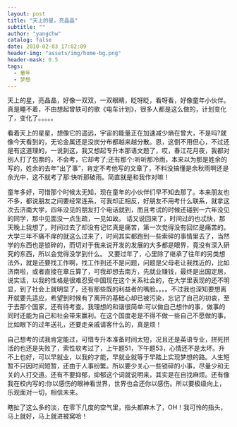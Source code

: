 ```yaml
---
layout: post
title: "天上的星，亮晶晶"
subtitle: ""
author: "yangchw"
catalog: false
date: 2010-02-03 17:02:09
header-img: "assets/img/home-bg.png"
header-mask: 0.5
tags:
  - 童年
  - 梦想
---
```


天上的星，亮晶晶，好像一双双，一双眼睛，眨呀眨，看呀看，好像童年小伙伴。真是睡不着，不由想起曾轶可的歌《电车计划》，很多人都是这么做的，计划变化了，变化了。。。。。

看着天上的星星，想像它的遥远，宇宙的能量正在加速减少熵在曾大，不是吗?就像今天看到的，无论金属还是没炭分布都越来越分散。恩，这倒不用但心，不过还是有这道理的，一说到这，我又想起专升本那语文题了，哎，春江花月夜，我都对别人打了包票的，不会考，它却考了;还有那个:听听那冷雨，本来以为那是姓余的写的，姓余的去年“出了事”，肯定不考他写的文章了，不料没搞懂是余秋雨啊还是余光中，这不就考了那:快听那破雨。简直就是和我作对嘛！

童年多好，可惜那个时候太无知，现在童年的小伙伴们早不知去那了。本来朋友也不多，都说朋友之间要经常连系，可我却正相反，好朋友不用考什么联系，就拿这次去济南大学，四年没见的朋友打个电话就到，而且考试的时候还碰到一六年没见的同学，那中见面没一点生疏，一见如故。 话又说回来了，时间过的也忒快，那天晚上我想了，时间过去了却没有记忆真是痛苦，第一次觉得没有回忆是痛苦的。大学三年不痛不痒的就这么过来了，时间其实都跑到一些索碎的事情里去了，当然学的东西也是锁碎的，而切对于我来说开发的发展的大多都是眼界，竟没有深入研究的东西，所以会觉得没学到什么。 又要过年了，心里除了继承了往年的另类想法外，就是还要找工作啊，找工作到还不是问题，问题是父母老让我找近的，比如济南啦，或者直接在章丘算了，可我却想去南方，先就业赚钱，最终是出国定居，说实话，以我的性格是很难忍受中国现在这个关系社会的，在大学里表现的还不明显，到了社会上就明显了，还有那些既的利益者的嘴脸。。。。不过我也深知要想离开就要先适应，希望到时候有了离开的基础心却已被污染，忘记了自己的初衷，至于去那个国家，还有待考查。我理想的和谐很简单:可以做自己想作的事，做事的同时还能为自己和社会带来赢利。在这个国度老是不得不做一些自己不愿做的事，比如眼下的过年送礼，还要走亲戚请客什么的，真是烦！

自己想考的试我肯定能过，可惜专升本准备时间太短，况且还是英语专业，拼死拼活的也还是失败了，索性软考过了，上午题51，下午题53，心情还不是太坏。升不上也好，可以早就业，以我的才能，早就业就等于早踏上实现梦想的路。人生短暂不只因时间短暂，还由于人事纷繁。所以要少关心一些锁碎的小事，尽量少和无关的人打交道。还有不要抑郁，抑郁这个词就说明来，其实是在自找麻烦。还有像我在校内写的:你以感伤的眼神看世界，世界也会还你以感伤。所以要极级向上，乐观面对一切，相信未来。

瞎扯了这么多的淡，在零下几度的空气里，指头都麻木了，OH！我可怜的指头，马上就好，马上就进被窝哈！
